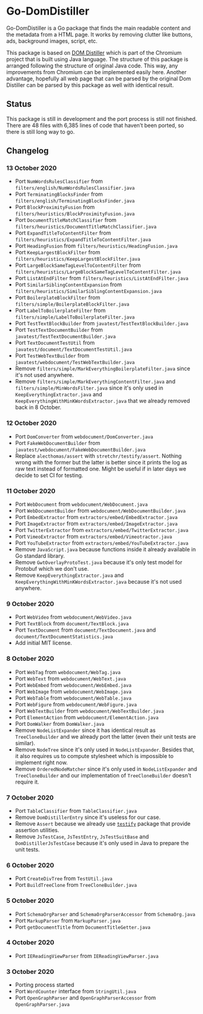 # Go-DomDistiller

Go-DomDistiller is a Go package that finds the main readable content and the metadata from a HTML page. It works by removing clutter like buttons, ads, background images, script, etc.

This package is based on [DOM Distiller][0] which is part of the Chromium project that is built using Java language. The structure of this package is arranged following the structure of original Java code. This way, any improvements from Chromium can be implemented easily here. Another advantage, hopefully all web page that can be parsed by the original Dom Distiller can be parsed by this package as well with identical result.

## Status

This package is still in development and the port process is still not finished. There are 48 files with 6,385 lines of code that haven’t been ported, so there is still long way to go.

## Changelog

### 13 October 2020

- Port `NumWordsRulesClassifier` from `filters/english/NumWordsRulesClassifier.java`
- Port `TerminatingBlocksFinder` from `filters/english/TerminatingBlocksFinder.java`
- Port `BlockProximityFusion` from `filters/heuristics/BlockProximityFusion.java`
- Port `DocumentTitleMatchClassifier` from `filters/heuristics/DocumentTitleMatchClassifier.java`
- Port `ExpandTitleToContentFilter` from `filters/heuristics/ExpandTitleToContentFilter.java`
- Port `HeadingFusion` from `filters/heuristics/HeadingFusion.java`
- Port `KeepLargestBlockFilter` from `filters/heuristics/KeepLargestBlockFilter.java`
- Port `LargeBlockSameTagLevelToContentFilter` from `filters/heuristics/LargeBlockSameTagLevelToContentFilter.java`
- Port `ListAtEndFilter` from `filters/heuristics/ListAtEndFilter.java`
- Port `SimilarSiblingContentExpansion` from `filters/heuristics/SimilarSiblingContentExpansion.java`
- Port `BoilerplateBlockFilter` from `filters/simple/BoilerplateBlockFilter.java`
- Port `LabelToBoilerplateFilter` from `filters/simple/LabelToBoilerplateFilter.java`
- Port `TestTextBlockBuilder` from `javatest/TestTextBlockBuilder.java`
- Port `TestTextDocumentBuilder` from `javatest/TestTextDocumentBuilder.java`
- Port `TextDocumentTestUtil` from `javatest/document/TextDocumentTestUtil.java`
- Port `TestWebTextBuilder` from `javatest/webdocument/TestWebTextBuilder.java`
- Remove `filters/simple/MarkEverythingBoilerplateFilter.java` since it's not used anywhere.
- Remove `filters/simple/MarkEverythingContentFilter.java` and `filters/simple/MinWordsFilter.java` since it's only used in `KeepEverythingExtractor.java` and `KeepEverythingWithMinKWordsExtractor.java` that we already removed back in 8 October.

### 12 October 2020

- Port `DomConverter` from `webdocument/DomConverter.java`
- Port `FakeWebDocumentBuilder` from `javatest/webdocument/FakeWebDocumentBuilder.java`
- Replace `alecthomas/assert` with `stretchr/testify/assert`. Nothing wrong with the former but the latter is better since it prints the log as raw text instead of formatted one. Might be useful if in later days we decide to set CI for testing.

### 11 October 2020

- Port `WebDocument` from `webdocument/WebDocument.java`
- Port `WebDocumentBuilder` from `webdocument/WebDocumentBuilder.java`
- Port `EmbedExtractor` from `extractors/embed/EmbedExtractor.java`
- Port `ImageExtractor` from `extractors/embed/ImageExtractor.java`
- Port `TwitterExtractor` from `extractors/embed/TwitterExtractor.java`
- Port `VimeoExtractor` from `extractors/embed/Vimeotractor.java`
- Port `YouTubeExtractor` from `extractors/embed/YouTubeExtractor.java`
- Remove `JavaScript.java` because functions inside it already available in Go standard library.
- Remove `GwtOverlayProtoTest.java` because it's only test model for Protobuf which we don't use.
- Remove `KeepEverythingExtractor.java` and `KeepEverythingWithMinKWordsExtractor.java` because it's not used anywhere.

### 9 October 2020

- Port `WebVideo` from `webdocument/WebVideo.java`
- Port `TextBlock` from `document/TextBlock.java`
- Port `TextDocument` from `document/TextDocument.java` and `document/TextDocumentStatistics.java`
- Add initial MIT license.

### 8 October 2020

- Port `WebTag` from `webdocument/WebTag.java`
- Port `WebText` from `webdocument/WebText.java`
- Port `WebEmbed` from `webdocument/WebEmbed.java`
- Port `WebImage` from `webdocument/WebImage.java`
- Port `WebTable` from `webdocument/WebTable.java`
- Port `WebFigure` from `webdocument/WebFigure.java`
- Port `WebTextBuilder` from `webdocument/WebTextBuilder.java`
- Port `ElementAction` from `webdocument/ElementAction.java`
- Port `DomWalker` from `DomWalker.java`
- Remove `NodeListExpander` since it has identical result as `TreeCloneBuilder` and we already port the latter (even their unit tests are similar).
- Remove `NodeTree` since it's only used in `NodeListExpander`. Besides that, it also requires us to compute stylesheet which is impossible to implement right now.
- Remove `OrderedNodeMatcher` since it's only used in `NodeListExpander` and `TreeCloneBuilder` and our implementation of `TreeCloneBuilder` doesn't require it.

### 7 October 2020

- Port `TableClassifier` from `TableClassifier.java`
- Remove `DomDistillerEntry` since it's useless for our case.
- Remove `Assert` because we already use [`testify`][1] package that provide assertion utilities.
- Remove `JsTestCase`, `JsTestEntry`, `JsTestSuitBase` and `DomDistillerJsTestCase` because it's only used in Java to prepare the unit tests.

### 6 October 2020

- Port `CreateDivTree` from `TestUtil.java`
- Port `BuildTreeClone` from `TreeCloneBuilder.java`

### 5 October 2020

- Port `SchemaOrgParser` and `SchemaOrgParserAccessor` from `SchemaOrg.java`
- Port `MarkupParser` from `MarkupParser.java`
- Port `getDocumentTitle` from `DocumentTitleGetter.java`

### 4 October 2020

- Port `IEReadingViewParser` from `IEReadingViewParser.java`

### 3 October 2020

- Porting process started
- Port `WordCounter` interface from `StringUtil.java`
- Port `OpenGraphParser` and `OpenGraphParserAccessor` from `OpenGraphParser.java`

[0]: https://chromium.googlesource.com/chromium/dom-distiller
[1]: https://github.com/stretchr/testify
